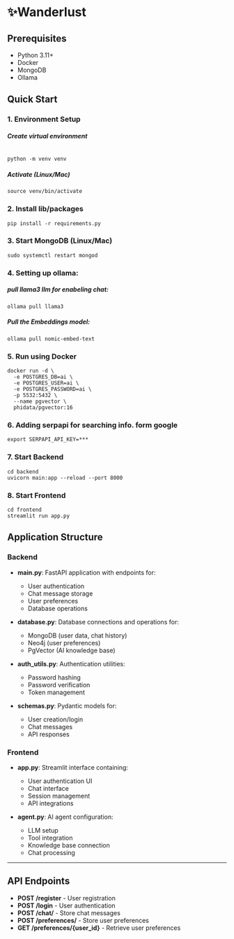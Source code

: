 # ✨Wanderlust

## Prerequisites
- Python 3.11+
- Docker
- MongoDB
- Ollama

## Quick Start

### 1. Environment Setup

##### Create virtual environment

```shell

python -m venv venv
```

##### Activate (Linux/Mac)

```shell
source venv/bin/activate
```
### 2. Install lib/packages
```shell
pip install -r requirements.py
``` 

### 3. Start MongoDB (Linux/Mac)

```shell
sudo systemctl restart mongod
```

### 4. Setting up ollama:

##### pull llama3 llm for enabeling chat:
```shell
ollama pull llama3
```

##### Pull the Embeddings model:

```shell
ollama pull nomic-embed-text
```

### 5. Run using Docker

```shell
docker run -d \
  -e POSTGRES_DB=ai \
  -e POSTGRES_USER=ai \
  -e POSTGRES_PASSWORD=ai \
  -p 5532:5432 \
  --name pgvector \
  phidata/pgvector:16
```

### 6. Adding serpapi for searching info. form google
```shell
export SERPAPI_API_KEY=***
```

### 7. Start Backend
```shell
cd backend
uvicorn main:app --reload --port 8000
```

### 8. Start Frontend
```shell
cd frontend
streamlit run app.py
```


## Application Structure

### Backend

- **main.py**: FastAPI application with endpoints for:
  - User authentication
  - Chat message storage
  - User preferences
  - Database operations

- **database.py**: Database connections and operations for:
  - MongoDB (user data, chat history)
  - Neo4j (user preferences)
  - PgVector (AI knowledge base)

- **auth_utils.py**: Authentication utilities:
  - Password hashing
  - Password verification
  - Token management

- **schemas.py**: Pydantic models for:
  - User creation/login
  - Chat messages
  - API responses

### Frontend

- **app.py**: Streamlit interface containing:
  - User authentication UI
  - Chat interface
  - Session management
  - API integrations

- **agent.py**: AI agent configuration:
  - LLM setup
  - Tool integration
  - Knowledge base connection
  - Chat processing

---

## API Endpoints

- **POST /register** - User registration
- **POST /login** - User authentication
- **POST /chat/** - Store chat messages
- **POST /preferences/** - Store user preferences
- **GET /preferences/{user_id}** - Retrieve user preferences

